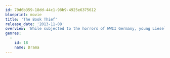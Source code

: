 ```yaml
---
id: 70d6b359-18dd-44c1-98b9-4925e6375612
blueprint: movie
title: 'The Book Thief'
release_date: '2013-11-08'
overview: 'While subjected to the horrors of WWII Germany, young Liesel finds solace by stealing books and sharing them with others. Under the stairs in her home, a Jewish refuge is being sheltered by her adoptive parents.'
genres:
  -
    id: 18
    name: Drama
---
```

